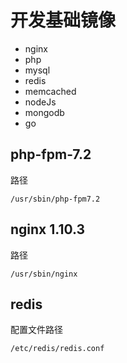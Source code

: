 # 开发基础镜像
* nginx
* php
* mysql
* redis
* memcached
* nodeJs
* mongodb
* go


## php-fpm-7.2
路径
```
/usr/sbin/php-fpm7.2
```


## nginx 1.10.3
路径
```
/usr/sbin/nginx
```

## redis
配置文件路径
```angular2html
/etc/redis/redis.conf
```